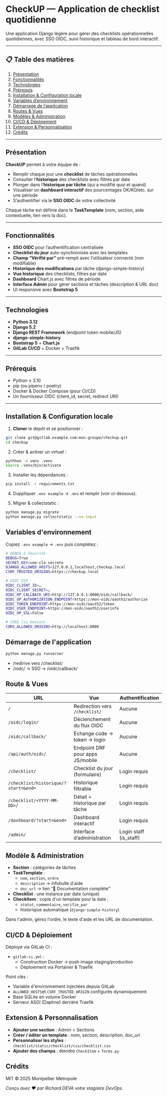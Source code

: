 # CheckUP — Application de checklist quotidienne

Une application Django légère pour gérer des checklists opérationnelles quotidiennes, avec SSO OIDC, suivi historique et tableau de bord interactif.

---

## 📋 Table des matières

1. [Présentation](#présentation)  
2. [Fonctionnalités](#fonctionnalités)  
3. [Technologies](#technologies)  
4. [Prérequis](#prérequis)  
5. [Installation & Configuration locale](#installation--configuration-locale)  
6. [Variables d’environnement](#variables-denvironnement)  
7. [Démarrage de l’application](#démarrage-de-lapplication)  
8. [Routes & Vues](#routes--vues)  
9. [Modèles & Administration](#modèles--administration)  
10. [CI/CD & Déploiement](#cicd--déploiement)  
11. [Extension & Personnalisation](#extension--personnalisation)  
12. [Crédits](#crédits)  

---

## Présentation

**CheckUP** permet à votre équipe de :

- Remplir chaque jour une **checklist** de tâches opérationnelles  
- Consulter l’**historique** des checklists avec filtres par date  
- Plonger dans l’**historique par tâche** (qui a modifié quoi et quand)  
- Visualiser un **dashboard interactif** des pourcentages OK/KO/etc. sur une période  
- S’authentifier via le **SSO OIDC** de votre collectivité  

Chaque tâche est définie dans le **TaskTemplate** (nom, section, aide contextuelle, lien vers la doc).

---

## Fonctionnalités

- **SSO OIDC** pour l’authentification centralisée  
- **Checklist du jour** auto-synchronisée avec les templates  
- **Champ “Vérifié par”** pré-rempli avec l’utilisateur connecté (non modifiable)  
- **Historique des modifications** par tâche (django-simple-history)  
- **Vue historique** des checklists, filtres par date  
- **Dashboard** Chart.js avec filtres de période  
- **Interface Admin** pour gérer sections et tâches (description & URL doc)  
- UI responsive avec **Bootstrap 5**  

---

## Technologies

- **Python 3.12**  
- **Django 5.2**  
- **Django REST Framework** (endpoint token mobile/JS)  
- **django-simple-history**  
- **Bootstrap 5** + **Chart.js**  
- **GitLab CI/CD** + Docker + Traefik  

---

## Prérequis

- Python ≥ 3.10  
- pip (ou pipenv / poetry)  
- Docker & Docker Compose (pour CI/CD)  
- Un fournisseur OIDC (client_id, secret, redirect URI)  

---

## Installation & Configuration locale

1. **Cloner** le dépôt et se positionner :
```bash
git clone git@gitlab.example.com:mon-groupe/checkup.git
cd checkup
```

2. Créer & activer un virtuel : 
```bash
pythhon -m venv .venv
source .venv/bin/activate
```

3. Installer les dépendances : 
```bash
pip install -r requirements.txt
```

4. Duppliquer `.env example` -> `.env` et remplir (voir ci-dessous).

5. Migrer & collectstatic : 
```bash
python manage.py migrate
python manage.py collectstatic --no-input
```

## Variables d'environnement

Copiez `.env example` -> `.env` puis complétez : 

```bash
# DEBUG & Sécurité
DEBUG=True
SECRET_KEY=une-cle-secrete
DJANGO_ALLOWED_HOSTS=127.0.0.1,localhost,checkup.local
CSRF_TRUSTED_ORIGINS=https://checkup.local

# OIDC SSO
OIDC_CLIENT_ID=…
OIDC_CLIENT_SECRET=…
OIDC_RP_CALLBACK_URI=http://127.0.0.1:8000/oidc/callback/
OIDC_OP_AUTHORIZATION_ENDPOINT=https://mon-oidc/oauth2/authorize
OIDC_TOKEN_ENDPOINT=https://mon-oidc/oauth2/token
OIDC_USER_ENDPOINT=https://mon-oidc/oauth2/userinfo
OIDC_OP_SSL=False

# CORS (si besoin)
CORS_ALLOWED_ORIGINS=http://localhost:8000
```

## Démarrage de l'application

```bash
python manage.py runserver
```

- /redirive vers /checklist/
- /oidc/ -> SSO -> /oidc/callback/

## Route & Vues 

| URL                                  | Vue                              | Authentification        |
| ------------------------------------ | -------------------------------- | ----------------------- |
| `/`                                  | Redirection vers `/checklist/`   | Aucune                  |
| `/oidc/login/`                       | Déclenchement du flux OIDC       | Aucune                  |
| `/oidc/callback/`                    | Échange code → token → login     | Aucune                  |
| `/api/auth/oidc/`                    | Endpoint DRF pour apps JS/mobile | Aucune                  |
| `/checklist/`                        | Checklist du jour (formulaire)   | Login requis            |
| `/checklist/historique/?start=&end=` | Historique filtrable             | Login requis            |
| `/checklist/<YYYY-MM-DD>/`           | Détail + historique par tâche    | Login requis            |
| `/dashboard/?start=&end=`            | Dashboard interactif             | Login requis            |
| `/admin/`                            | Interface d’administration       | Login staff (is\_staff) |

## Modèle & Administration 

- **Section** : catégories de tâches
- **TaskTemplate** : 
    - `nom`, `section`, `ordre`
    - `description` -> infobulle d'aide
    - `doc_url` ->  lien “📖 Documentation complète”
- **Checklist** : une instance par date (unique)
- **CheckItem** : copie d'un template pour la date :
    - `statut`, `commentaire`, `verifie_par`
    - historiqiue automatique (`django-simple-history`)

Dans l'admin, gérez l'ordre, le texte d'aide et les URL de documentation.

## CI/CD & Déploiement

Déployé via GitLab CI : 
- `gitlab-ci.yml` : 
    - Construction Docker -> push image staging/production
    - Déploiement via Portainer & Traefik

Point clés : 
- Variable d'environnement injectées depuis GitLab
- `ALLOWED_HOSTS`et `CSRF_TRUSTED_ORIGIN` configurés dynamiquement
- Base SQLite en volume Docker
- Serveur ASGI (Daphne) derrière Traefik

## Extension & Personnalisation 
- **Ajouter une section** : Admin > Sections
- **Créer / éditer un template** : nom, section, description, doc_url
- **Personnaliser les styles** : `checklist/static/checklist/css/checklist.css`
- **Ajouter des champs** : étendre `CheckItem` + `forms.py`

## Crédits

MIT © 2025 Montpellier Métropole

_Conçu avec ❤️ par Richard DEVA votre stagiaire DevOps._  